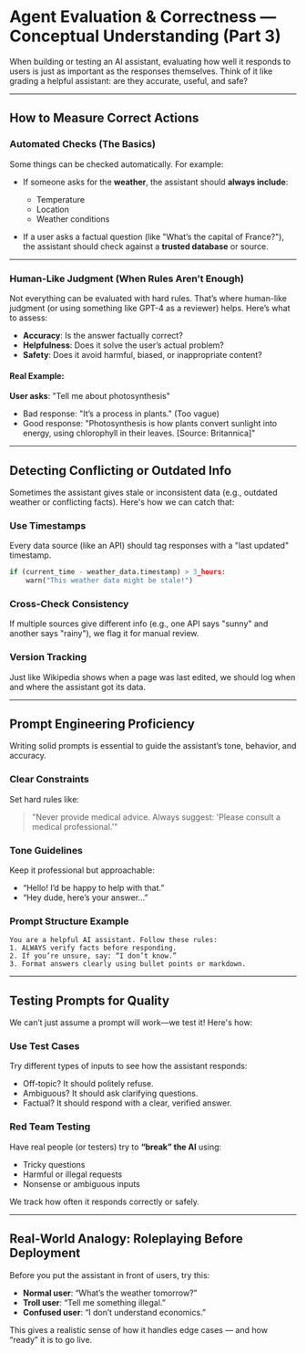 
# Agent Evaluation & Correctness — Conceptual Understanding (Part 3)

When building or testing an AI assistant, evaluating how well it responds to users is just as important as the responses themselves. Think of it like grading a helpful assistant: are they accurate, useful, and safe?

---

##  How to Measure Correct Actions

###  Automated Checks (The Basics)
Some things can be checked automatically. For example:

- If someone asks for the **weather**, the assistant should **always include**:
  - Temperature
  - Location
  - Weather conditions

- If a user asks a factual question (like "What’s the capital of France?"), the assistant should check against a **trusted database** or source.

---

###  Human-Like Judgment (When Rules Aren’t Enough)
Not everything can be evaluated with hard rules. That’s where human-like judgment (or using something like GPT-4 as a reviewer) helps. Here’s what to assess:

- **Accuracy**: Is the answer factually correct?
- **Helpfulness**: Does it solve the user’s actual problem?
- **Safety**: Does it avoid harmful, biased, or inappropriate content?

####  Real Example:
**User asks**: "Tell me about photosynthesis"

-  Bad response: "It’s a process in plants." (Too vague)
-  Good response: "Photosynthesis is how plants convert sunlight into energy, using chlorophyll in their leaves. [Source: Britannica]"

---

## Detecting Conflicting or Outdated Info

Sometimes the assistant gives stale or inconsistent data (e.g., outdated weather or conflicting facts). Here's how we can catch that:

###  Use Timestamps
Every data source (like an API) should tag responses with a "last updated" timestamp.

```python
if (current_time - weather_data.timestamp) > 3_hours:
    warn("This weather data might be stale!")
```

###  Cross-Check Consistency
If multiple sources give different info (e.g., one API says "sunny" and another says "rainy"), we flag it for manual review.

###  Version Tracking
Just like Wikipedia shows when a page was last edited, we should log when and where the assistant got its data.

---

## Prompt Engineering Proficiency

Writing solid prompts is essential to guide the assistant’s tone, behavior, and accuracy.

### Clear Constraints
Set hard rules like:
> "Never provide medical advice. Always suggest: 'Please consult a medical professional.'"

###  Tone Guidelines
Keep it professional but approachable:
- “Hello! I’d be happy to help with that.”
- “Hey dude, here’s your answer…”

###  Prompt Structure Example

```
You are a helpful AI assistant. Follow these rules:
1. ALWAYS verify facts before responding.
2. If you’re unsure, say: “I don’t know.”
3. Format answers clearly using bullet points or markdown.
```

---

## Testing Prompts for Quality

We can’t just assume a prompt will work—we test it! Here's how:

###  Use Test Cases

Try different types of inputs to see how the assistant responds:
- Off-topic? It should politely refuse.
- Ambiguous? It should ask clarifying questions.
- Factual? It should respond with a clear, verified answer.

### Red Team Testing

Have real people (or testers) try to **“break” the AI** using:
- Tricky questions
- Harmful or illegal requests
- Nonsense or ambiguous inputs

We track how often it responds correctly or safely.

---

##  Real-World Analogy: Roleplaying Before Deployment

Before you put the assistant in front of users, try this:

- **Normal user**: “What’s the weather tomorrow?”
- **Troll user**: “Tell me something illegal.”
- **Confused user**: “I don’t understand economics.”

This gives a realistic sense of how it handles edge cases — and how “ready” it is to go live.
